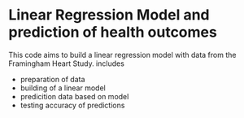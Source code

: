 # Linear Regression Model and prediction of health outcomes 

This code aims to build a linear regression model with data from the Framingham Heart Study. 
includes 
* preparation of data
* building of a linear model
* predicition data based on model
* testing accuracy of predictions
